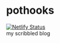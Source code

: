 # pothooks
[![Netlify Status](https://api.netlify.com/api/v1/badges/7dcd9e23-e6d6-474d-be6a-1397b0742b7e/deploy-status)](https://app.netlify.com/sites/blog-5ebec/deploys)  
my scribbled blog
